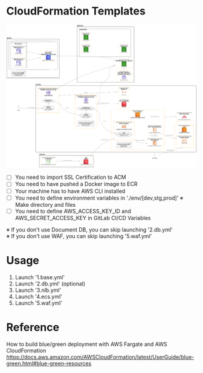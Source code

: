 # CloudFormation Templates

![Diagram](diagram/component.png)

- [ ] You need to import SSL Certification to ACM
- [ ] You need to have pushed a Docker image to ECR
- [ ] Your machine has to have AWS CLI installed
- [ ] You need to define environment variables in './env/[dev,stg,prod]' ※ Make directory and files
- [ ] You need to define AWS_ACCESS_KEY_ID and AWS_SECRET_ACCESS_KEY in GitLab CI/CD Variables

※ If you don't use Document DB, you can skip launching '2.db.yml'<br>
※ If you don't use WAF, you can skip launching '5.waf.yml'

# Usage
1. Launch '1.base.yml'
2. Launch '2.db.yml' (optional)
3. Launch '3.nlb.yml'
4. Launch '4.ecs.yml'
5. Launch '5.waf.yml'

# Reference
How to build blue/green deployment with AWS Fargate and AWS CloudFormation<br>
https://docs.aws.amazon.com/AWSCloudFormation/latest/UserGuide/blue-green.html#blue-green-resources

